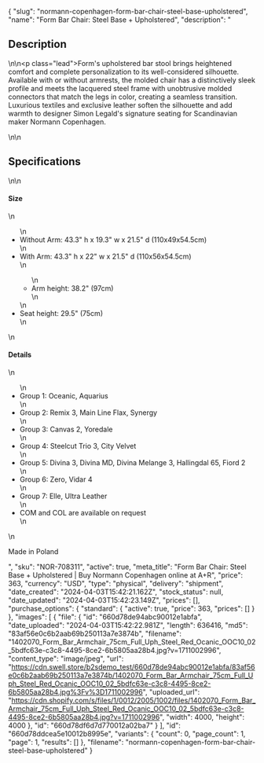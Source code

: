 {
  "slug": "normann-copenhagen-form-bar-chair-steel-base-upholstered",
  "name": "Form Bar Chair: Steel Base + Upholstered",
  "description": "<h2>Description</h2>\n<!-- split -->\n<p class=\"lead\">Form's upholstered bar stool brings heightened comfort and complete personalization to its well-considered silhouette. Available with or without armrests, the molded chair has a distinctively sleek profile and meets the lacquered steel frame with unobtrusive molded connectors that match the legs in color, creating a seamless transition. Luxurious textiles and exclusive leather soften the silhouette and add warmth to designer Simon Legald's signature seating for Scandinavian maker Normann Copenhagen.</p>\n<!-- split -->\n<h2>Specifications</h2>\n<!-- split -->\n<h4>Size</h4>\n<ul>\n<li>Without Arm: 43.3\" h x 19.3\" w x 21.5\" d (110x49x54.5cm)</li>\n<li>With Arm: 43.3\" h x 22\" w x 21.5\" d (110x56x54.5cm)</li>\n<ul>\n<li>Arm height: 38.2\" (97cm)</li>\n</ul>\n<li>Seat height: 29.5\" (75cm)</li>\n</ul>\n<h4>Details</h4>\n<ul>\n<li>Group 1: Oceanic, Aquarius</li>\n<li>Group 2: Remix 3, Main Line Flax, Synergy</li>\n<li>Group 3: Canvas 2, Yoredale</li>\n<li>Group 4: Steelcut Trio 3, City Velvet</li>\n<li>Group 5: Divina 3, Divina MD, Divina Melange 3, Hallingdal 65, Fiord 2</li>\n<li>Group 6: Zero, Vidar 4</li>\n<li>Group 7: Elle, Ultra Leather</li>\n<li>COM and COL are available on request</li>\n</ul>\n<p>Made in Poland</p>",
  "sku": "NOR-708311",
  "active": true,
  "meta_title": "Form Bar Chair: Steel Base + Upholstered | Buy Normann Copenhagen online at A+R",
  "price": 363,
  "currency": "USD",
  "type": "physical",
  "delivery": "shipment",
  "date_created": "2024-04-03T15:42:21.162Z",
  "stock_status": null,
  "date_updated": "2024-04-03T15:42:23.149Z",
  "prices": [],
  "purchase_options": {
    "standard": {
      "active": true,
      "price": 363,
      "prices": []
    }
  },
  "images": [
    {
      "file": {
        "id": "660d78de94abc90012e1abfa",
        "date_uploaded": "2024-04-03T15:42:22.981Z",
        "length": 636416,
        "md5": "83af56e0c6b2aab69b250113a7e3874b",
        "filename": "1402070_Form_Bar_Armchair_75cm_Full_Uph_Steel_Red_Ocanic_OOC10_02_5bdfc63e-c3c8-4495-8ce2-6b5805aa28b4.jpg?v=1711002996",
        "content_type": "image/jpeg",
        "url": "https://cdn.swell.store/b2sdemo_test/660d78de94abc90012e1abfa/83af56e0c6b2aab69b250113a7e3874b/1402070_Form_Bar_Armchair_75cm_Full_Uph_Steel_Red_Ocanic_OOC10_02_5bdfc63e-c3c8-4495-8ce2-6b5805aa28b4.jpg%3Fv%3D1711002996",
        "uploaded_url": "https://cdn.shopify.com/s/files/1/0012/2005/1002/files/1402070_Form_Bar_Armchair_75cm_Full_Uph_Steel_Red_Ocanic_OOC10_02_5bdfc63e-c3c8-4495-8ce2-6b5805aa28b4.jpg?v=1711002996",
        "width": 4000,
        "height": 4000
      },
      "id": "660d78df6d7d770012a02ba7"
    }
  ],
  "id": "660d78ddcea5e10012b8995e",
  "variants": {
    "count": 0,
    "page_count": 1,
    "page": 1,
    "results": []
  },
  "filename": "normann-copenhagen-form-bar-chair-steel-base-upholstered"
}